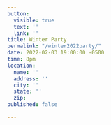 ```yaml
---
button:
  visible: true
  text: ''
  link: ''
title: Winter Party
permalink: "/winter2022party/"
date: 2022-02-03 19:00:00 -0500
time: 8pm
location:
  name: ''
  address: ''
  city: ''
  state: ''
  zip: 
published: false

---
```


